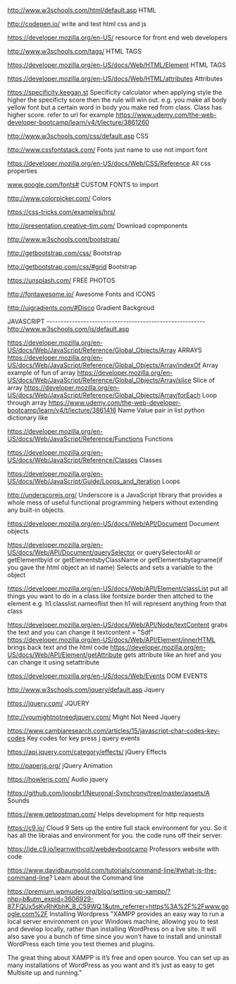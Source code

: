 http://www.w3schools.com/html/default.asp  HTML

http://codepen.io/                      write and test html css and js

https://developer.mozilla.org/en-US/    resource for front end web developers

http://www.w3schools.com/tags/          HTML TAGS

https://developer.mozilla.org/en-US/docs/Web/HTML/Element     HTML TAGS

https://developer.mozilla.org/en-US/docs/Web/HTML/attributes     Attributes

https://specificity.keegan.st     Specificity calculator   when applying style the higher the specificty score then the rule will win out. e.g. you make all body yellow font but a certain word in body you make red from class. Class has higher score. refer to url for example https://www.udemy.com/the-web-developer-bootcamp/learn/v4/t/lecture/3861260

http://www.w3schools.com/css/default.asp  CSS

http://www.cssfontstack.com/   Fonts just name to use not import font

https://developer.mozilla.org/en-US/docs/Web/CSS/Reference   All css properties

www.google.com/fonts#      CUSTOM FONTS to import

http://www.colorpicker.com/    Colors

https://css-tricks.com/examples/hrs/   <HRs>

http://presentation.creative-tim.com/     Download copmponents

http://www.w3schools.com/bootstrap/

http://getbootstrap.com/css/     Bootstrap

http://getbootstrap.com/css/#grid     Bootstrap

https://unsplash.com/   FREE PHOTOS

http://fontawesome.io/    Awesome Fonts and ICONS

http://uigradients.com/#Disco     Gradient Backgroud

JAVASCRIPT --------------------------------------------------------
http://www.w3schools.com/js/default.asp

https://developer.mozilla.org/en-US/docs/Web/JavaScript/Reference/Global_Objects/Array   ARRAYS
https://developer.mozilla.org/en-US/docs/Web/JavaScript/Reference/Global_Objects/Array/indexOf   Array example of fun of array
https://developer.mozilla.org/en-US/docs/Web/JavaScript/Reference/Global_Objects/Array/slice  Slice of array
https://developer.mozilla.org/en-US/docs/Web/JavaScript/Reference/Global_Objects/Array/forEach   Loop through array
https://www.udemy.com/the-web-developer-bootcamp/learn/v4/t/lecture/3861416   Name Value pair in list python dictionary like

https://developer.mozilla.org/en-US/docs/Web/JavaScript/Reference/Functions Functions

https://developer.mozilla.org/en-US/docs/Web/JavaScript/Reference/Classes Classes

https://developer.mozilla.org/en-US/docs/Web/JavaScript/Guide/Loops_and_iteration   Loops

http://underscorejs.org/  Underscore is a JavaScript library that provides a whole mess of useful functional programming helpers without extending any built-in objects.

https://developer.mozilla.org/en-US/docs/Web/API/Document  Document objects

https://developer.mozilla.org/en-US/docs/Web/API/Document/querySelector or querySelectorAll or getElementbyid or getElementsbyClassName or getElementsbytagname(if you gave the html object an id name)   Selects and sets a variable to the object 

https://developer.mozilla.org/en-US/docs/Web/API/Element/classList   put all things you want to do in a class like fontsize border  then attched to the element   e.g. h1.classlist.nameoflist   then h1 will represent anything from that class

https://developer.mozilla.org/en-US/docs/Web/API/Node/textContent    grabs the text and you can change it  textcontent = "Sdf"
https://developer.mozilla.org/en-US/docs/Web/API/Element/innerHTML    brings back text and the html code
https://developer.mozilla.org/en-US/docs/Web/API/Element/getAttribute    gets attribute like an href and you can change it using setattribute

https://developer.mozilla.org/en-US/docs/Web/Events     DOM EVENTS

http://www.w3schools.com/jquery/default.asp  Jquery

https://jquery.com/  JQUERY

http://youmightnotneedjquery.com/ Might Not Need Jquery

https://www.cambiaresearch.com/articles/15/javascript-char-codes-key-codes    Key codes for key press j query events

https://api.jquery.com/category/effects/    jQuery Effects

http://paperjs.org/      jQuery Animation

https://howlerjs.com/    Audio jquery

https://github.com/jonobr1/Neuronal-Synchrony/tree/master/assets/A   Sounds

https://www.getpostman.com/      Helps development for http requests

https://c9.io/     Cloud 9  Sets up the entire full stack environment for you. So it has all the libraias and environment for you. the code runs off their server.


https://ide.c9.io/learnwithcolt/webdevbootcamp   Professors website with code

https://www.davidbaumgold.com/tutorials/command-line/#what-is-the-command-line?   Learn about the Command line

https://premium.wpmudev.org/blog/setting-up-xampp/?nhp=b&utm_expid=3606929-87.FQUx5sKvRhKbhK_8_C59WQ.1&utm_referrer=https%3A%2F%2Fwww.google.com%2F     Installing Wordpress
"XAMPP provides an easy way to run a local server environment on your Windows machine, allowing you to test and develop locally, rather than installing WordPress on a live site. It will also save you a bunch of time since you won’t have to install and uninstall WordPress each time you test themes and plugins.

The great thing about XAMPP is it’s free and open source. You can set up as many installations of WordPress as you want and it’s just as easy to get Multisite up and running."

